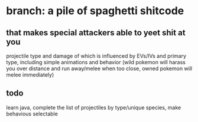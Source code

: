 # branch: a pile of spaghetti shitcode
## that makes special attackers able to yeet shit at you
projectile type and damage of which is influenced by EVs/IVs and primary type, including simple animations and behavior (wild pokemon will harass you over distance and run away/melee when too close, owned pokemon will melee immediately)

## todo
learn java, 
complete the list of projectiles by type/unique species,
make behavious selectable
